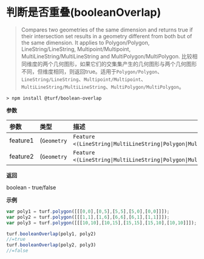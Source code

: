 # 判断是否重叠(booleanOverlap)

> Compares two geometries of the same dimension and returns true if their intersection set results in a geometry different from both but of the same dimension. It applies to Polygon/Polygon, LineString/LineString, Multipoint/Multipoint, MultiLineString/MultiLineString and MultiPolygon/MultiPolygon.
> 比较相同维度的两个几何图形，如果它们的交集集产生的几何图形与两个几何图形不同，但维度相同，则返回true。适用于`Polygon/Polygon`、`LineString/LineString`、`Multipoint/Multipoint`、`MultiLineString/MultiLineString`、`MultiPolygon/MultiPolygon`。

```text
> npm install @turf/boolean-overlap
```

**参数**

| 参数     | 类型                                                         | 描述  |
| :------- | :----------------------------------------------------------- | :---- |
| feature1 | (`Geometry`|`Feature <(LineString\|MultiLineString\|Polygon\|MultiPolygon)>`) | input |
| feature2 | (`Geometry`|`Feature <(LineString\|MultiLineString\|Polygon\|MultiPolygon)>`) | input |

**返回**

boolean - true/false

**示例**

```js
var poly1 = turf.polygon([[[0,0],[0,5],[5,5],[5,0],[0,0]]]);
var poly2 = turf.polygon([[[1,1],[1,6],[6,6],[6,1],[1,1]]]);
var poly3 = turf.polygon([[[10,10],[10,15],[15,15],[15,10],[10,10]]]);

turf.booleanOverlap(poly1, poly2)
//=true
turf.booleanOverlap(poly2, poly3)
//=false
```